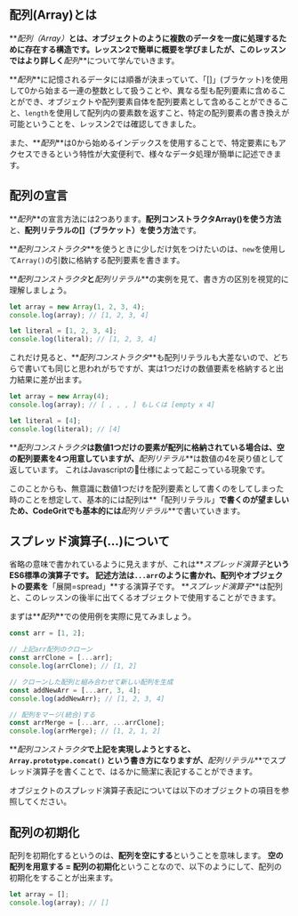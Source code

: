 ## 配列(Array)とは

**_配列（Array）_**とは、オブジェクトのように複数のデータを一度に処理するために存在する構造です。レッスン2で簡単に概要を学びましたが、このレッスンではより詳しく**_配列_**について学んでいきます。

**_配列_**に記憶されるデータには順番が決まっていて、「[]」(ブラケット)を使用して0から始まる一連の整数として扱うことや、異なる型も配列要素に含めることができ、オブジェクトや配列要素自体を配列要素として含めることができること、`length`を使用して配列内の要素数を返すこと、特定の配列要素の書き換えが可能ということを、レッスン2では確認してきました。

また、**_配列_**は0から始めるインデックスを使用することで、特定要素にもアクセスできるという特性が大変便利で、様々なデータ処理が簡単に記述できます。

## 配列の宣言

**_配列_**の宣言方法には2つあります。**配列コンストラクタArray()を使う方法**と、**配列リテラルの[]（ブラケット）を使う方法**です。

**_配列コンストラクタ_**を使うときに少しだけ気をつけたいのは、`new`を使用して`Array()`の引数に格納する配列要素を書きます。

**_配列コンストラクタ_**と**_配列リテラル_**の実例を見て、書き方の区別を視覚的に理解しましょう。

```js
let array = new Array(1, 2, 3, 4);
console.log(array); // [1, 2, 3, 4]

let literal = [1, 2, 3, 4];
console.log(literal); // [1, 2, 3, 4]
```

これだけ見ると、**_配列コンストラクタ_**も配列リテラルも大差ないので、どちらで書いても同じと思われがちですが、実は1つだけの数値要素を格納すると出力結果に差が出ます。

```js
let array = new Array(4);
console.log(array); // [ , , , ] もしくは [empty x 4]

let literal = [4];
console.log(literal); // [4]
```

**_配列コンストラクタ_**は数値1つだけの要素が配列に格納されている場合は、空の配列要素を4つ用意していますが、**_配列リテラル_**は数値の4を戻り値として返しています。
これはJavascriptの仕様によって起こっている現象です。

このことからも、無意識に数値1つだけを配列要素として書くのをしてしまった時のことを想定して、基本的には配列は**「配列リテラル」**で書くのが望ましいため、CodeGritでも基本的には**_配列リテラル_**で書いていきます。

## スプレッド演算子(...)について

省略の意味で書かれているように見えますが、これは**_スプレッド演算子_**というES6標準の演算子です。
記述方法は`...arr`のように書かれ、配列やオブジェクトの要素を**「展開=spread」**する演算子です。
**_スプレッド演算子_**は配列と、このレッスンの後半に出てくるオブジェクトで使用することができます。

まずは**_配列_**での使用例を実際に見てみましょう。

```js
const arr = [1, 2];

// 上記arr配列のクローン
const arrClone = [...arr];
console.log(arrClone); // [1, 2]

// クローンした配列と組み合わせて新しい配列を生成
const addNewArr = [...arr, 3, 4];
console.log(addNewArr); // [1, 2, 3, 4]

// 配列をマージ(統合)する
const arrMerge = [...arr, ...arrClone];
console.log(arrMerge); // [1, 2, 1, 2]
```

**_配列コンストラクタ_**で上記を実現しようとすると、`Array.prototype.concat()` という書き方になりますが、**_配列リテラル_**でスプレッド演算子を書くことで、はるかに簡潔に表記することができます。

オブジェクトのスプレッド演算子表記については以下のオブジェクトの項目を参照してください。

## 配列の初期化

配列を初期化するというのは、**配列を空にする**ということを意味します。
**空の配列を用意する = 配列の初期化**ということなので、以下のようにして、配列の初期化をすることが出来ます。

```js
let array = [];
console.log(array); // []
```